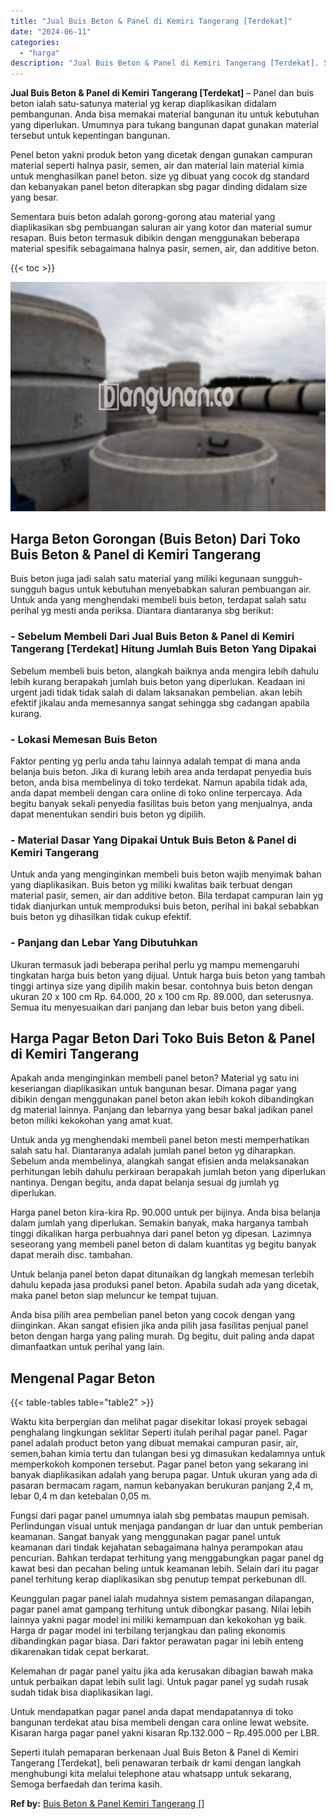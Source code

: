 ```yaml
---
title: "Jual Buis Beton & Panel di Kemiri Tangerang [Terdekat]"
date: "2024-06-11"
categories: 
  - "harga"
description: "Jual Buis Beton & Panel di Kemiri Tangerang [Terdekat]. Seperti itulah pemaparan berkenaan Jual Buis Beton & Panel di Kemiri Tangerang [Terdekat], beli pen..."
---
```


**Jual Buis Beton & Panel di Kemiri Tangerang \[Terdekat\]** – Panel dan buis beton ialah satu-satunya material yg kerap diaplikasikan didalam pembangunan. Anda bisa memakai material bangunan itu untuk kebutuhan yang diperlukan. Umumnya para tukang bangunan dapat gunakan material tersebut untuk kepentingan bangunan.

Penel beton yakni produk beton yang dicetak dengan gunakan campuran material seperti halnya pasir, semen, air dan material lain material kimia untuk menghasilkan panel beton. size yg dibuat yang cocok dg standard dan kebanyakan panel beton diterapkan sbg pagar dinding didalam size yang besar.

Sementara buis beton adalah gorong-gorong atau material yang diaplikasikan sbg pembuangan saluran air yang kotor dan material sumur resapan. Buis beton termasuk dibikin dengan menggunakan beberapa material spesifik sebagaimana halnya pasir, semen, air, dan additive beton.

{{< toc >}}

![Jual Buis Beton & Panel di Kemiri Tangerang [Terdekat]](/images/jual-panel-buis-beton-murah-18.png)

## Harga Beton Gorongan (Buis Beton) Dari Toko Buis Beton & Panel di Kemiri Tangerang

Buis beton juga jadi salah satu material yang miliki kegunaan sungguh-sungguh bagus untuk kebutuhan menyebabkan saluran pembuangan air. Untuk anda yang menghendaki membeli buis beton, terdapat salah satu perihal yg mesti anda periksa. Diantara diantaranya sbg berikut:

### \- Sebelum Membeli Dari Jual Buis Beton & Panel di Kemiri Tangerang \[Terdekat\] Hitung Jumlah Buis Beton Yang Dipakai

Sebelum membeli buis beton, alangkah baiknya anda mengira lebih dahulu lebih kurang berapakah jumlah buis beton yang diperlukan. Keadaan ini urgent jadi tidak tidak salah di dalam laksanakan pembelian. akan lebih efektif jikalau anda memesannya sangat sehingga sbg cadangan apabila kurang.

### \- Lokasi Memesan Buis Beton

Faktor penting yg perlu anda tahu lainnya adalah tempat di mana anda belanja buis beton. Jika di kurang lebih area anda terdapat penyedia buis beton, anda bisa membelinya di toko terdekat. Namun apabila tidak ada, anda dapat membeli dengan cara online di toko online terpercaya. Ada begitu banyak sekali penyedia fasilitas buis beton yang menjualnya, anda dapat menentukan sendiri buis beton yg dipilih.

### \- Material Dasar Yang Dipakai Untuk Buis Beton & Panel di Kemiri Tangerang

Untuk anda yang menginginkan membeli buis beton wajib menyimak bahan yang diaplikasikan. Buis beton yg miliki kwalitas baik terbuat dengan material pasir, semen, air dan additive beton. Bila terdapat campuran lain yg tidak dianjurkan untuk memproduksi buis beton, perihal ini bakal sebabkan buis beton yg dihasilkan tidak cukup efektif.

### \- Panjang dan Lebar Yang Dibutuhkan

Ukuran termasuk jadi beberapa perihal perlu yg mampu memengaruhi tingkatan harga buis beton yang dijual. Untuk harga buis beton yang tambah tinggi artinya size yang dipilih makin besar. contohnya buis beton dengan ukuran 20 x 100 cm Rp. 64.000, 20 x 100 cm Rp. 89.000, dan seterusnya. Semua itu menyesuaikan dari panjang dan lebar buis beton yang dibeli.

## Harga Pagar Beton Dari Toko Buis Beton & Panel di Kemiri Tangerang

Apakah anda menginginkan membeli panel beton? Material yg satu ini keseriangan diaplikasikan untuk bangunan besar. Dimana pagar yang dibikin dengan menggunakan panel beton akan lebih kokoh dibandingkan dg material lainnya. Panjang dan lebarnya yang besar bakal jadikan panel beton miliki kekokohan yang amat kuat.

Untuk anda yg menghendaki membeli panel beton mesti memperhatikan salah satu hal. Diantaranya adalah jumlah panel beton yg diharapkan. Sebelum anda membelinya, alangkah sangat efisien anda melaksanakan perhitungan lebih dahulu perkiraan berapakah jumlah beton yang diperlukan nantinya. Dengan begitu, anda dapat belanja sesuai dg jumlah yg diperlukan.

Harga panel beton kira-kira Rp. 90.000 untuk per bijinya. Anda bisa belanja dalam jumlah yang diperlukan. Semakin banyak, maka harganya tambah tinggi dikalikan harga perbuahnya dari panel beton yg dipesan. Lazimnya seseorang yang membeli panel beton di dalam kuantitas yg begitu banyak dapat meraih disc. tambahan.

Untuk belanja panel beton dapat ditunaikan dg langkah memesan terlebih dahulu kepada jasa produksi panel beton. Apabila sudah ada yang dicetak, maka panel beton siap meluncur ke tempat tujuan.

Anda bisa pilih area pembelian panel beton yang cocok dengan yang diinginkan. Akan sangat efisien jika anda pilih jasa fasilitas penjual panel beton dengan harga yang paling murah. Dg begitu, duit paling anda dapat dimanfaatkan untuk perihal yang lain.

## Mengenal Pagar Beton

{{< table-tables table="table2" >}}

Waktu kita berpergian dan melihat pagar disekitar lokasi proyek sebagai penghalang lingkungan seklitar Seperti itulah perihal pagar panel. Pagar panel adalah product beton yang dibuat memakai campuran pasir, air, semen,bahan kimia tertu dan tulangan besi yg dimasukan kedalamnya untuk memperkokoh komponen tersebut. Pagar panel beton yang sekarang ini banyak diaplikasikan adalah yang berupa pagar. Untuk ukuran yang ada di pasaran bermacam ragam, namun kebanyakan berukuran panjang 2,4 m, lebar 0,4 m dan ketebalan 0,05 m.

Fungsi dari pagar panel umumnya ialah sbg pembatas maupun pemisah. Perlindungan visual untuk menjaga pandangan dr luar dan untuk pemberian keamanan. Sangat banyak yang menggunakan pagar panel untuk keamanan dari tindak kejahatan sebagaimana halnya perampokan atau pencurian. Bahkan terdapat terhitung yang menggabungkan pagar panel dg kawat besi dan pecahan beling untuk keamanan lebih. Selain dari itu pagar panel terhitung kerap diaplikasikan sbg penutup tempat perkebunan dll.

Keunggulan pagar panel ialah mudahnya sistem pemasangan dilapangan, pagar panel amat gampang terhitung untuk dibongkar pasang. Nilai lebih lainnya yakni pagar model ini miliki kemampuan dan kekokohan yg baik. Harga dr pagar model ini terbilang terjangkau dan paling ekonomis dibandingkan pagar biasa. Dari faktor perawatan pagar ini lebih enteng dikarenakan tidak cepat berkarat.

Kelemahan dr pagar panel yaitu jika ada kerusakan dibagian bawah maka untuk perbaikan dapat lebih sulit lagi. Untuk pagar panel yg sudah rusak sudah tidak bisa diaplikasikan lagi.

Untuk mendapatkan pagar panel anda dapat mendapatannya di toko bangunan terdekat atau bisa membeli dengan cara online lewat website. Kisaran harga pagar panel yakni kisaran Rp.132.000 – Rp.495.000 per LBR.

Seperti itulah pemaparan berkenaan Jual Buis Beton & Panel di Kemiri Tangerang \[Terdekat\], beli penawaran terbaik dr kami dengan langkah menghubungi kita melalui telephone atau whatsapp untuk sekarang, Semoga berfaedah dan terima kasih.

**Ref by:** [Buis Beton & Panel Kemiri Tangerang []](https://id.wikipedia.org/wiki/Buis)
